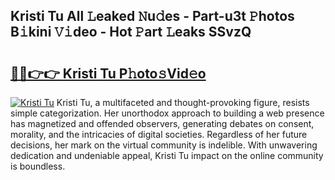 ## Kristi Tu All 𝙻eaked 𝙽u𝚍es - Part-u3t 𝙿hotos B𝚒kini 𝚅𝚒deo - Hot 𝙿art 𝙻eaks SSvzQ

# <h2><a href="http://ld2oxim.urlbe.top/?page=Kristi+Tu">🔗🔗👉👉 Kristi Tu P𝚑oto𝚜Vid𝚎o</a></h2>

[![Kristi Tu](https://i.imgur.com/eBuTRDB.gif)](http://ld2oxim.urlbe.top/?page=Kristi+Tu)
Kristi Tu, a multifaceted and thought-provoking figure, resists simple categorization. Her unorthodox approach to building a web presence has magnetized and offended observers, generating debates on consent, morality, and the intricacies of digital societies. Regardless of her future decisions, her mark on the virtual community is indelible. With unwavering dedication and undeniable appeal, Kristi Tu impact on the online community is boundless.
